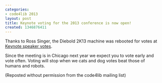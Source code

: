 ```yaml
---
categories:
- code4lib 2013
layout: post
title: Keynote voting for the 2013 conference is now open!
created: 1346876411
---
```

Thanks to Ross Singer, the Diebold 2K13 machine was rebooted for votes at <a href="http://vote.code4lib.org/election/23">Keynote speaker votes</a>.

Since the meeting is in Chicago next year we expect you to vote early
and vote often. Voting will stop when we cats and dog votes beat those
of humans and robots.

(Reposted without permission from the code4lib mailing list)
